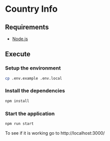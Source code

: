 # Country Info

## Requirements

- [Node.js](https://nodejs.org/en)

## Execute

### Setup the environment
```bash
cp .env.example .env.local
```

### Install the dependencies
```bash
npm install
```

### Start the application
```bash
npm run start
```

To see if it is working go to http://localhost:3000/
